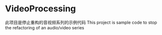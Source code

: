 # VideoProcessing
此项目是停止重构的音视频系列的示例代码 This project is sample code to stop the refactoring of an audio/video series
